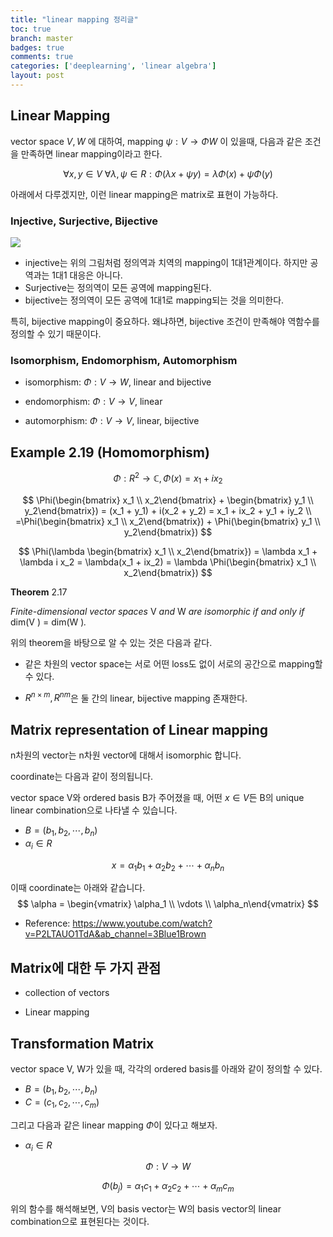 ```yaml
---
title: "linear mapping 정리글"
toc: true
branch: master
badges: true
comments: true
categories: ['deeplearning', 'linear algebra']
layout: post
---
```




## Linear Mapping

vector space $V, W$ 에 대하여, mapping $\psi: V \rightarrow \Phi W$ 이 있을때, 다음과 같은 조건을 만족하면 linear mapping이라고 한다.


$$
\forall x, y \in V \ \forall \lambda, \psi \in R: \Phi(\lambda x + \psi y) = \lambda \Phi(x) + \psi \Phi(y)
$$


아래에서 다루겠지만, 이런 linear mapping은 matrix로 표현이 가능하다.



### Injective, Surjective, Bijective 

![](https://ds055uzetaobb.cloudfront.net/brioche/uploads/EkswlzPrzb-examp.svg?width=300)

- injective는 위의 그림처럼 정의역과 치역의 mapping이 1대1관계이다. 하지만 공역과는 1대1 대응은 아니다.
- Surjective는 정의역이 모든 공역에 mapping된다.
- bijective는 정의역이 모든 공역에 1대1로 mapping되는 것을 의미한다. 

특히, bijective mapping이 중요하다. 왜냐하면, bijective 조건이 만족해야 역함수를 정의할 수 있기 때문이다.



### Isomorphism, Endomorphism, Automorphism

- isomorphism: $\Phi: V \rightarrow W$, linear and bijective

- endomorphism: $\Phi: V \rightarrow V$, linear

- automorphism: $\Phi: V \rightarrow V$, linear, bijective

  

## Example 2.19 (Homomorphism)

$$
\Phi: R^2 \rightarrow \mathbb{C}, \Phi(x) = x_1 + ix_2
$$

$$
\Phi(\begin{bmatrix} x_1 \\ x_2\end{bmatrix} + \begin{bmatrix} y_1 \\ y_2\end{bmatrix}) = (x_1 + y_1) + i(x_2 + y_2) = x_1 + ix_2 + y_1 + iy_2 \\ =\Phi(\begin{bmatrix} x_1 \\ x_2\end{bmatrix}) + \Phi(\begin{bmatrix} y_1 \\ y_2\end{bmatrix})
$$

$$
\Phi(\lambda \begin{bmatrix} x_1 \\ x_2\end{bmatrix}) = \lambda x_1 + \lambda i x_2 = \lambda(x_1 + ix_2) = \lambda \Phi(\begin{bmatrix} x_1 \\ x_2\end{bmatrix})
$$



**Theorem** 2.17

*Finite-dimensional vector spaces* V *and* W *are isomorphic if and only if* dim(V ) = dim(W )*.*

위의 theorem을 바탕으로 알 수 있는 것은 다음과 같다.

- 같은 차원의 vector space는 서로 어떤 loss도 없이 서로의 공간으로 mapping할 수 있다.

- $R^{n \times m}, R^{nm}$은 둘 간의 linear, bijective mapping 존재한다. 



## Matrix representation of Linear mapping

n차원의 vector는 n차원 vector에 대해서 isomorphic 합니다.



coordinate는 다음과 같이 정의됩니다.

vector space V와 ordered basis B가 주어졌을 때, 어떤 $x \in V$든 B의 unique linear combination으로 나타낼 수 있습니다.

- $B = (b_1, b_2, \cdots, b_n)$
- $\alpha_i \in R$

$$
x = \alpha_1 b_1 + \alpha_2 b_2 + \cdots + \alpha_n b_n
$$

이때 coordinate는 아래와 같습니다.
$$
\alpha = \begin{vmatrix} \alpha_1 \\ \vdots \\ \alpha_n\end{vmatrix}
$$


- Reference: https://www.youtube.com/watch?v=P2LTAUO1TdA&ab_channel=3Blue1Brown

## Matrix에 대한 두 가지 관점

- collection of vectors

- Linear mapping

  



## Transformation Matrix

vector space V, W가 있을 때, 각각의 ordered basis를 아래와 같이 정의할 수 있다.

- $B=(b_1, b_2, \cdots, b_n)$
- $C=(c_1, c_2, \cdots, c_m)$

그리고 다음과 같은 linear mapping $\Phi$이 있다고 해보자.

- $\alpha_i \in R$

$$
\Phi: V \rightarrow W
$$

$$
\Phi(b_j) = \alpha_1 c_1 + \alpha_2 c_2 + \cdots + \alpha_m c_m
$$

위의 함수를 해석해보면, V의 basis vector는 W의 basis vector의 linear combination으로 표현된다는 것이다.

